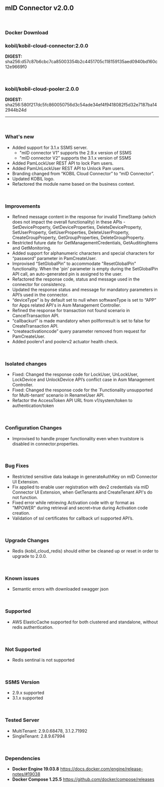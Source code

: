 
## mID Connector v2.0.0

<br/>

### **Docker Download**

### kobil/kobil-cloud-connector:2.0.0
**DIGEST:** sha256:d57c87b6cbc7ca85003354b2c4451705c118159135aed0940bd160c12e9669f0

<br/>

### kobil/kobil-cloud-pooler:2.0.0
**DIGEST:** sha256:580f217dc5fc860050756d3c54ade34ef4f9418082f5d32e7187ba142944b24d

------------------------------------
<br/>

### What's new
* Added support for 3.1.x SSMS server.
  * "mID connector V1” supports the 2.9.x  version of SSMS 
  * "mID connector V2” supports the 3.1.x version of SSMS
* Added PamLockUser REST API to lock Pam users.
* Added PamUnLockUser REST API to Unlock Pam users.
* Branding changed from “KOBIL Cloud Connector” to “mID Connector”.
* Updated KOBIL logo.
* Refactored the module name based on the business context.


<br/>

### Improvements
* Refined message content in the response for invalid TimeStamp (which does not impact the overall functionality) in these APIs - SetDeviceProperty, GetDeviceProperties, DeleteDeviceProperty, SetUserProperty, GetUserProperties, DeleteUserProperty, CreateGroupProperty, GetGroupProperties, DeleteGroupProperty.
* Restricted future date for GetManagementCredentials, GetAuditingItems and GetMonitoring.
* Added support for alphanumeric characters and special characters for “password” parameter in PamCreateUser.
* Improvised “SetGlobalPin” to accommodate "ResetGlobalPin" functionality. When the 'pin' parameter is empty during the SetGlobalPin API call, an auto-generated pin is assigned to the user.
* Refactored the response code, status and message used in the connector for consistency.
* Updated the response status and message for mandatory parameters in API’s used in the connector.
* “deviceType” is by default set to null when softwareType is set to “APP” for Apps related API's in Asm Management Controller.
* Refined the response for transaction not found scenario in CancelTransaction API.
* “callbackurl” is made mandatory when pollforresult is set to false for CreateTransaction API.
* “createactivationcode” query parameter removed from request for PamCreateUser.
* Added poolerv1 and poolerv2 actuator health check.

<br/>

### Isolated changes
* Fixed: Changed the response code for LockUser, UnLockUser, LockDevice and UnlockDevice API’s conflict case in Asm Management Controller.
* Fixed: Changed the response code for the `Functionality unsupported for Multi-tenant’ scenario in RenameUser API.
* Refactor the AccessToken API URL from v1/system/token to authentication/token

<br/>

### Configuration  Changes 
* Improvised to handle proper functionality even when truststore is disabled in connector.properties.

<br/>

### Bug Fixes
* Restricted sensitive data leakage in generateAuthKey on mID Connector UI Extension.
* Fix applied to enable user registration with dev2 credentials via mID Connector UI Extension, when GetTenants and CreateTenant API's do not function.
* Fixed error while retrieving Activation code with qr format as "MPOWER" during retrieval and secret=true during Activation code creation.
* Validation of ssl certificates for callback url supported API’s.

<br/>


### Upgrade Changes
* Redis (kobil_cloud_redis) should either be cleaned up or reset in order to upgrade to 2.0.0.

<br/>

### Known issues
* Semantic errors with downloaded swagger json

<br/>

### Supported
* AWS ElasticCache supported for both clustered and standalone, without redis authentication.

<br/>

### Not Supported
* Redis sentinal is not supported

<br/>

### SSMS Version
* 2.9.x supported
* 3.1.x supported


<br/>

### Tested Server
* MultiTenant: 2.9.0.68478, 3.1.2.71992
* SingleTenant: 2.8.9.67994

<br/>

### Dependencies
* **Docker Engine 19.03.8**
https://docs.docker.com/engine/release-notes/#19038
* **Docker Compose 1.25.5**
https://github.com/docker/compose/releases

